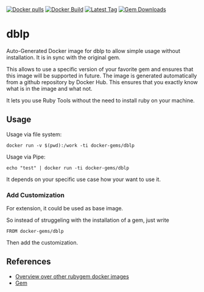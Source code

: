 [![Docker pulls](https://img.shields.io/docker/pulls/rubygem/dblp.svg)](https://hub.docker.com/r/rubygem/dblp/)
[![Docker Build](https://img.shields.io/docker/automated/rubygem/dblp.svg)](https://hub.docker.com/r/rubygem/dblp/)
[![Latest Tag](https://img.shields.io/github/tag/docker-rubygem/dblp.svg)](https://hub.docker.com/r/rubygem/dblp/)
[![Gem Downloads](https://img.shields.io/gem/dt/dblp.svg)](https://rubygems.org/gems/dblp/)
# dblp

Auto-Generated Docker image for dblp to allow simple usage without installation.
It is in sync with the original gem.

This allows to use a specific version of your favorite gem and ensures that this image will be supported in future.
The image is generated automatically from a github repository by Docker Hub.
This ensures that you exactly know what is in the image and what not.

It lets you use Ruby Tools without the need to install ruby on your machine.

## Usage

Usage via file system:

`docker run -v $(pwd):/work -ti docker-gems/dblp`

Usage via Pipe:

`echo "test" | docker run -ti docker-gems/dblp`

It depends on your specific use case how your want to use it.

### Add Customization

For extension, it could be used as base image.

So instead of struggeling with the installation of a gem, just write

`FROM docker-gems/dblp`

Then add the customization.

## References

 - [Overview over other rubygem docker images](https://github.com/thinkbot/docker-rubygem)
 - [Gem](https://rubygems.org/gems/dblp/)
